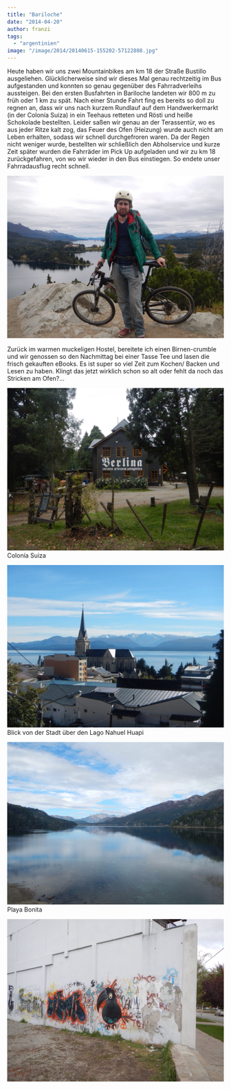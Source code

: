```yaml
---
title: "Bariloche"
date: "2014-04-20"
author: franzi
tags: 
  - "argentinien"
image: "/image/2014/20140615-155202-57122808.jpg"
---
```


Heute haben wir uns zwei Mountainbikes am km 18 der Straße Bustillo ausgeliehen. Glücklicherweise sind wir dieses Mal genau rechtzeitig im Bus aufgestanden und konnten so genau gegenüber des Fahrradverleihs aussteigen. Bei den ersten Busfahrten in Bariloche landeten wir 800 m zu früh oder 1 km zu spät. Nach einer Stunde Fahrt fing es bereits so doll zu regnen an, dass wir uns nach kurzem Rundlauf auf dem Handwerkermarkt (in der Colonía Suiza) in ein Teehaus retteten und Rösti und heiße Schokolade bestellten. Leider saßen wir genau an der Terassentür, wo es aus jeder Ritze kalt zog, das Feuer des Ofen (Heizung) wurde auch nicht am Leben erhalten, sodass wir schnell durchgefroren waren. Da der Regen nicht weniger wurde, bestellten wir schließlich den Abholservice und kurze Zeit später wurden die Fahrräder im Pick Up aufgeladen und wir zu km 18 zurückgefahren, von wo wir wieder in den Bus einstiegen. So endete unser Fahrradausflug recht schnell.

![20140423-210412.jpg](/images/2014/20140423-210412.jpg)

Zurück im warmen muckeligen Hostel, bereitete ich einen Birnen-crumble und wir genossen so den Nachmittag bei einer Tasse Tee und lasen die frisch gekauften eBooks. Es ist super so viel Zeit zum Kochen/ Backen und Lesen zu haben. Klingt das jetzt wirklich schon so alt oder fehlt da noch das Stricken am Ofen?...

![20140423-210417.jpg](/images/2014/20140423-210417.jpg) Colonía Suiza

![20140423-210437.jpg](/images/2014/20140423-210437.jpg) Blick von der Stadt über den Lago Nahuel Huapi

![20140423-210445.jpg](/images/2014/20140423-210445.jpg) Playa Bonita

![20140423-210429.jpg](/images/2014/20140423-210429.jpg)
